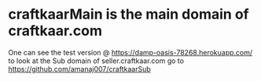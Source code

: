 # craftkaarMain is the main domain of craftkaar.com
One can see the test version @ https://damp-oasis-78268.herokuapp.com/
to look at the Sub domain of seller.craftkaar.com go to https://github.com/amanaj007/craftkaarSub
